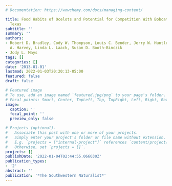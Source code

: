 ```yaml
---
# Documentation: https://wowchemy.com/docs/managing-content/

title: Food Habits of Ocelots and Potential for Competition With Bobcats In Southern
  Texas
subtitle: ''
summary: ''
authors:
- Robert D. Bradley, Cody W. Thompson, Louis C. Bender, Jerry W. Huntley, Johanna
  A. Harvey, Linda L. Laack, Susan D. Booth-Binczik
- Jody L. Mays
tags: []
categories: []
date: '2013-01-01'
lastmod: 2022-01-03T20:20:13-05:00
featured: false
draft: false

# Featured image
# To use, add an image named `featured.jpg/png` to your page's folder.
# Focal points: Smart, Center, TopLeft, Top, TopRight, Left, Right, BottomLeft, Bottom, BottomRight.
image:
  caption: ''
  focal_point: ''
  preview_only: false

# Projects (optional).
#   Associate this post with one or more of your projects.
#   Simply enter your project's folder or file name without extension.
#   E.g. `projects = ["internal-project"]` references `content/project/deep-learning/index.md`.
#   Otherwise, set `projects = []`.
projects: []
publishDate: '2022-01-04T02:44:55.066030Z'
publication_types:
- '2'
abstract: ''
publication: '*The Southwestern Naturalist*'
---
```

